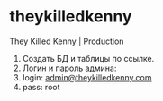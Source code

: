 # theykilledkenny
They Killed Kenny | Production


1. Создать БД и таблицы по ссылке. 
2. Логин и пароль админа: 
3. login: admin@theykilledkenny.com 
4. pass: root
